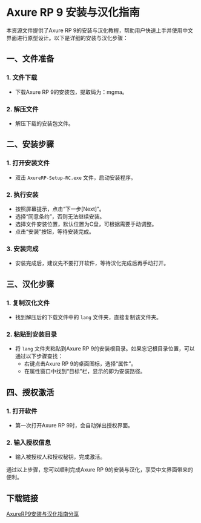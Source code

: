 # Axure RP 9 安装与汉化指南

本资源文件提供了Axure RP 9的安装与汉化教程，帮助用户快速上手并使用中文界面进行原型设计。以下是详细的安装与汉化步骤：

## 一、文件准备

### 1. 文件下载
- 下载Axure RP 9的安装包，提取码为：mgma。

### 2. 解压文件
- 解压下载的安装包文件。

## 二、安装步骤

### 1. 打开安装文件
- 双击 `AxureRP-Setup-RC.exe` 文件，启动安装程序。

### 2. 执行安装
- 按照屏幕提示，点击“下一步[Next]”。
- 选择“同意条约”，否则无法继续安装。
- 选择文件安装位置，默认位置为C盘，可根据需要手动调整。
- 点击“安装”按钮，等待安装完成。

### 3. 安装完成
- 安装完成后，建议先不要打开软件，等待汉化完成后再手动打开。

## 三、汉化步骤

### 1. 复制汉化文件
- 找到解压后的下载文件中的 `lang` 文件夹，直接复制该文件夹。

### 2. 粘贴到安装目录
- 将 `lang` 文件夹粘贴到Axure RP 9的安装根目录。如果忘记根目录位置，可以通过以下步骤查找：
  - 右键点击Axure RP 9的桌面图标，选择“属性”。
  - 在属性窗口中找到“目标”栏，显示的即为安装路径。

## 四、授权激活

### 1. 打开软件
- 第一次打开Axure RP 9时，会自动弹出授权界面。

### 2. 输入授权信息
- 输入被授权人和授权秘钥，完成激活。

通过以上步骤，您可以顺利完成Axure RP 9的安装与汉化，享受中文界面带来的便利。

## 下载链接

[AxureRP9安装与汉化指南分享](https://pan.quark.cn/s/106fa124db72)